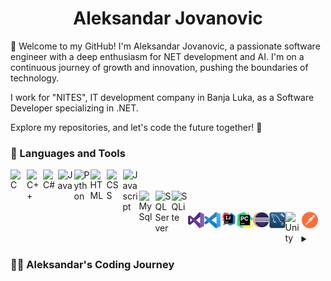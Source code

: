 <h1 align="center">Aleksandar Jovanovic</h1>

👋 Welcome to my GitHub! I'm Aleksandar Jovanovic, a passionate software engineer with a deep enthusiasm for NET development and AI. I'm on a continuous journey of growth and innovation, pushing the boundaries of technology.

I work for "NITES", IT development company in Banja Luka, as a Software Developer specializing in .NET.

Explore my repositories, and let's code the future together! 🚀


### 🧰 Languages and Tools
<div class="column">
<div class="row">
<img align="left" alt="C" title="C" width="26px" src="https://cdn.jsdelivr.net/gh/devicons/devicon/icons/c/c-original.svg" />
<img align="left" alt="C++" title="C++" width="26px" src="https://cdn.jsdelivr.net/gh/devicons/devicon/icons/cplusplus/cplusplus-original.svg" />
<img align="left" alt="C#" title="C#" width="23.5px" src="https://cdn.jsdelivr.net/gh/devicons/devicon/icons/csharp/csharp-original.svg" />
<img align="left" alt="Java" title="Java" width="26px" src="https://cdn.jsdelivr.net/gh/devicons/devicon/icons/java/java-original.svg" />
<img align="left" alt="Python" title="Python" width="26px" src="https://cdn.jsdelivr.net/gh/devicons/devicon/icons/python/python-original.svg" />
<img align="left" alt="HTML" title="HTML" width="26px" src="https://cdn.jsdelivr.net/gh/devicons/devicon/icons/html5/html5-original.svg" />
<img align="left" alt="CSS" title="CSS" width="26px" src="https://cdn.jsdelivr.net/gh/devicons/devicon/icons/css3/css3-original.svg" />
<img align="left" alt="Javascript" title="Javascript" width="26px" src="https://cdn.jsdelivr.net/gh/devicons/devicon/icons/javascript/javascript-original.svg" />
  <br><br>
<div class="row">
<img align="left" alt="MySql" title="MySql" width="26px" src="https://cdn.jsdelivr.net/gh/devicons/devicon/icons/mysql/mysql-original-wordmark.svg" />
<img align="left" alt="SQL Server" title="SQL server" width="26px" src="https://cdn.jsdelivr.net/gh/devicons/devicon/icons/microsoftsqlserver/microsoftsqlserver-plain-wordmark.svg" />
<img align="left" alt="SQLite" title="SQLite" width="26px" src="https://cdn.jsdelivr.net/gh/devicons/devicon/icons/sqlite/sqlite-original-wordmark.svg" />


<div class="row">
  
</div>
<br><br>
</div>
<div class="row">
<img align="left" alt="Visual Studio" title="Visual Studio" width="26px" src="./resources/visual-studio_logo.png?raw=true" />
<img align="left" alt="Visual Studio Code" title="Visual Studio Code" width="26px" src="./resources/visual-studio-code_logo.png?raw=true" />
<img align="left" alt="IntelliJ IDEA" title="IntelliJ IDEA" width="26px" src="./resources/IntelliJ-IDEA_logo.png?raw=true" />
<img align="left" alt="PyCharm" title="PyCharm" width="26px" src="./resources/py-charm_logo.svg?raw=true" />
<img align="left" alt="Eclipse" title="Eclipse" width="26px" src="./resources/eclipse_logo.png?raw=true" />
<img align="left" alt="MySql Workbench" title="MySql Workbench" width="26px" src="./resources/mysql_workbench_logo.png?raw=true" />
<img align="left" alt="Unity" title="Unity" width="26px" src="https://cdn.jsdelivr.net/gh/devicons/devicon/icons/unity/unity-original-wordmark.svg" />
<img align="left" alt="Postman" title="Postman" width="26px" src="./resources/postman_logo.png?raw=true" />
  
</div>
<br><br>

</div>
<details>
  <summary><h3>👨‍💻 Aleksandar's Coding Journey</h3></summary>
  My journey in the world of programming began in elementary school when I first started coding and participated in school competitions.

  I've been fortunate to continue exploring the fascinating world of programming under the guidance of my father, who was an experienced programmer. This early exposure to the field ignited my curiosity and nurtured my ambition to delve deeper into software development.

  Currently, I'm pursuing my degree in software engineering, and I'm excited to be a perpetual student of this ever-evolving field. Alongside my studies, I work as an educator in a private school, where I teach C# and Unity, sharing my knowledge and passion for programming with others.

  Throughout my college journey, I've been actively involved in various projects, with a strong focus on backend development. I relish the challenges of creating robust and efficient systems that make a difference.

  I'm constantly driven by my passion for technology and my eagerness to learn new things. I believe that the world of software development is limitless, and I'm excited to continue my journey, pushing boundaries, and making a positive impact with my code.


